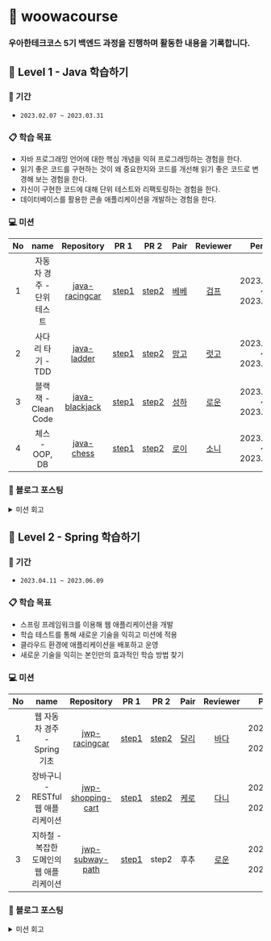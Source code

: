 # 🚀 woowacourse

### 우아한테크코스 5기 백엔드 과정을 진행하며 활동한 내용을 기록합니다.

## 🌱 Level 1 - Java 학습하기

### 📆 기간
- `2023.02.07 ~ 2023.03.31`

### 📋 학습 목표
- 자바 프로그래밍 언어에 대한 핵심 개념을 익혀 프로그래밍하는 경험을 한다.
- 읽기 좋은 코드를 구현하는 것이 왜 중요한지와 코드를 개선해 읽기 좋은 코드로 변경해 보는 경험을 한다.
- 자신이 구현한 코드에 대해 단위 테스트와 리팩토링하는 경험을 한다.
- 데이터베이스를 활용한 콘솔 애플리케이션을 개발하는 경험을 한다.

### 💻 미션
| No | name | Repository | PR 1 | PR 2 | Pair | Reviewer | Period |
|:------:|:---------:|:-----------:|:-----------:|:-----------:|:-----------:|:-----------:|:-----------:|
| 1 | 자동차 경주 - 단위 테스트 | [java-racingcar](https://github.com/jjongwa/java-racingcar) | [step1](https://github.com/woowacourse/java-racingcar/pull/460) | [step2](https://github.com/woowacourse/java-racingcar/pull/591) | [베베](https://github.com/wonyongChoi05) | [검프](https://github.com/livenow14) | 2023.02.07 ~ 2023.02.13 |
| 2 | 사다리 타기 - TDD | [java-ladder](https://github.com/jjongwa/java-ladder) | [step1](https://github.com/woowacourse/java-ladder/pull/108) | [step2](https://github.com/woowacourse/java-ladder/pull/160) | [망고](https://github.com/Go-Jaecheol) | [럿고](https://github.com/ksy90101) | 2023.02.14 ~ 2023.02.27 |
| 3 | 블랙잭 - Clean Code | [java-blackjack](https://github.com/jjongwa/java-blackjack) | [step1](https://github.com/woowacourse/java-blackjack/pull/424) | [step2](https://github.com/woowacourse/java-blackjack/pull/522) | [성하](https://github.com/sh111-coder) | [로운](https://github.com/lowoon) | 2023.02.28 ~ 2023.03.13 |
| 4 | 체스 - OOP, DB | [java-chess](https://github.com/jjongwa/java-chess) | [step1](https://github.com/woowacourse/java-chess/pull/478) | [step2](https://github.com/woowacourse/java-chess/pull/596) | [로이](https://github.com/the9kim) | [소니](https://github.com/sonypark) | 2023.03.14 ~ 2023.03.27 |

### 📝 블로그 포스팅
<details>
    <summary>미션 회고</summary>

- [[회고] Level 1 - 온보딩 ~ 자동차 경주 미션 회고](https://notbusyperson.tistory.com/42)
</details>



## 🍃 Level 2 - Spring 학습하기

### 📆 기간
- `2023.04.11 ~ 2023.06.09`

### 📋 학습 목표
- 스프링 프레임워크를 이용해 웹 애플리케이션을 개발
- 학습 테스트를 통해 새로운 기술을 익히고 미션에 적용
- 클라우드 환경에 애플리케이션을 배포하고 운영
- 새로운 기술을 익히는 본인만의 효과적인 학습 방법 찾기

### 💻 미션
| No | name | Repository | PR 1 | PR 2 | Pair | Reviewer | Period |
|:------:|:---------:|:-----------:|:-----------:|:-----------:|:-----------:|:-----------:|:-----------:|
| 1 | 웹 자동차 경주 - Spring 기초 | [jwp-racingcar](https://github.com/woowacourse/jwp-racingcar) | [step1](https://github.com/woowacourse/jwp-racingcar/pull/34) | [step2](https://github.com/woowacourse/jwp-racingcar/pull/149) | [달리](https://github.com/waterricecake) | [바다](https://github.com/xrabcde) | 2023.04.11 ~ 2023.04.24 |
| 2 | 장바구니 - RESTful 웹 애플리케이션 | [jwp-shopping-cart](https://github.com/woowacourse/jwp-shopping-cart) | [step1](https://github.com/woowacourse/jwp-shopping-cart/pull/200) | [step2](https://github.com/woowacourse/jwp-shopping-cart/pull/323) | [케로](https://github.com/jyeost) | [다니](https://github.com/da-nyee) | 2023.04.25 ~ 2023.05.08 |
| 3 | 지하철 - 복잡한 도메인의 웹 애플리케이션 | [jwp-subway-path](https://github.com/woowacourse/jwp-subway-path) | [step1]() | step2 | 후추 | [로운](https://github.com/lowoon) | 2023.05.09 ~ 2023.05.22 |

### 📝 블로그 포스팅
<details>
    <summary>미션 회고</summary>
</details>
